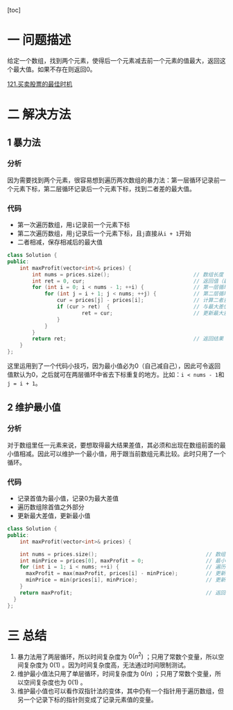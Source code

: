 [toc]

# 一 问题描述

给定一个数组，找到两个元素，使得后一个元素减去前一个元素的值最大，返回这个最大值。如果不存在则返回0。

[121.买卖股票的最佳时机](https://leetcode.cn/problems/best-time-to-buy-and-sell-stock/)

# 二 解决方法
## 1 暴力法

### 分析

因为需要找到两个元素，很容易想到遍历两次数组的暴力法：第一层循环记录前一个元素下标，第二层循环记录后一个元素下标，找到二者差的最大值。

### 代码

* 第一次遍历数组，用`i`记录前一个元素下标
* 第二次遍历数组，用`j`记录后一个元素下标，且`j`直接从`i + 1`开始
* 二者相减，保存相减后的最大值

```cpp
class Solution {
public:
    int maxProfit(vector<int>& prices) {
        int nums = prices.size();							// 数组长度
        int ret = 0, cur;									// 返回值（最大差值）和临时值
        for (int i = 0; i < nums - 1; ++i) {				// 第一层循环：记录前一个元素下标
            for (int j = i + 1; j < nums; ++j) {			// 第二层循环：记录后一个元素下标
                cur = prices[j] - prices[i];				// 计算二者差值
                if (cur > ret)	{							// 与最大差值比较
                        ret = cur;							// 更新最大差值
                }
            }
        }
        return ret;											// 返回结果
    }
};
```

这里运用到了一个代码小技巧，因为最小值必为0（自己减自己），因此可令返回值默认为0，之后就可在两层循环中省去下标重复的地方。比如：`i < nums - 1`和`j = i + 1`。

## 2 维护最小值

### 分析

对于数组里任一元素来说，要想取得最大结果差值，其必须和出现在数组前面的最小值相减。因此可以维护一个最小值，用于跟当前数组元素比较。此时只用了一个循环。

### 代码

* 记录首值为最小值，记录0为最大差值
* 遍历数组除首值之外部分
* 更新最大差值，更新最小值

```cpp
class Solution {
public:
  	int maxProfit(vector<int>& prices) {

    int nums = prices.size();									// 数组长度
    int minPrice = prices[0], maxProfit = 0;					// 最小值，最大差值
    for (int i = 1; i < nums; ++i) {							// 遍历数组
      maxProfit = max(maxProfit, prices[i] - minPrice);			// 更新最大差值
      minPrice = min(prices[i], minPrice);						// 更新最小值
    }
    return maxProfit;											// 返回结果值
  }
};
```

# 三 总结

1. 暴力法用了两层循环，所以时间复杂度为 $0(n^2)$ ；只用了常数个变量，所以空间复杂度为 $0(1)$ 。因为时间复杂度高，无法通过时间限制测试。
2. 维护最小值法只用了单层循环，时间复杂度为 $0(n)$ ；只用了常数个变量，所以空间复杂度也为 $0(1)$ 。
3. 维护最小值也可以看作双指针法的变体，其中仍有一个指针用于遍历数组，但另一个记录下标的指针则变成了记录元素值的变量。
